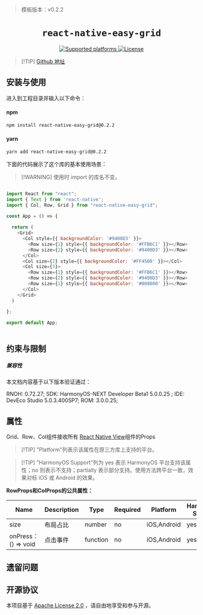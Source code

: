 <!-- {% raw %} -->

> 模板版本：v0.2.2

<p align="center">
  <h1 align="center"> <code>react-native-easy-grid</code> </h1>
</p>
<p align="center">
    <a href="https://github.com/GeekyAnts/react-native-easy-grid">
        <img src="https://img.shields.io/badge/platforms-android%20|%20ios%20|%20harmony%20-lightgrey.svg" alt="Supported platforms" />
    </a>
    <a href="https://github.com/GeekyAnts/react-native-easy-grid/blob/master/LICENSE">
        <img src="https://img.shields.io/badge/license-Apache License 2.0-green.svg" alt="License" />
    </a>
</p>

> [!TIP] [Github 地址](https://github.com/GeekyAnts/react-native-easy-grid)


## 安装与使用

进入到工程目录并输入以下命令：

#### **npm**

```bash
npm install react-native-easy-grid@0.2.2
```

#### **yarn**

```bash
yarn add react-native-easy-grid@0.2.2 
```

<!-- tabs:end -->


下面的代码展示了这个库的基本使用场景：

> [!WARNING] 使用时 import 的库名不变。


```js

import React from "react";
import { Text } from 'react-native';
import { Col, Row, Grid } from "react-native-easy-grid";

const App = () => {
 
  return (
    <Grid>
      <Col style={{ backgroundColor: '#9400D3' }}>
        <Row size={1} style={{ backgroundColor: '#FFB6C1' }}></Row>
        <Row size={2} style={{ backgroundColor: '#9400D3' }}></Row>
      </Col>
      <Col size={2} style={{ backgroundColor: '#FF4500' }}></Col>
      <Col size={3}>
        <Row size={1} style={{ backgroundColor: '#FFB6C1' }}></Row>
        <Row size={2} style={{ backgroundColor: '#9400D3' }}></Row>
        <Row size={1} style={{ backgroundColor: '#008000' }}></Row>
      </Col>
    </Grid>
  )
      
};

export default App;
  
```
## 约束与限制

##### 兼容性

本文档内容基于以下版本验证通过：

RNOH: 0.72.27; SDK: HarmonyOS-NEXT Developer Beta1 5.0.0.25  ; IDE: DevEco Studio 5.0.3.400SP7; ROM: 3.0.0.25;


## 属性

Grid、Row、Col组件接收所有 [React Native View](https://reactnative.dev/docs/view#props)组件的Props

> [!TIP] "Platform"列表示该属性在原三方库上支持的平台。

> [!TIP] "HarmonyOS Support"列为 yes 表示 HarmonyOS 平台支持该属性；no 则表示不支持；partially 表示部分支持。使用方法跨平台一致，效果对标 iOS 或 Android 的效果。

**RowProps和ColProps的公共属性：**

| Name | Description | Type | Required | Platform | HarmonyOS Support  |
| ---- | ----------- | ---- | -------- | -------- | ------------------ |
|   size  | 布局占比   | number   | no | iOS,Android      | yes |
|   onPress：() => void  |  点击事件       | function     | no | iOS,Android      | yes |


## 遗留问题

## 开源协议

本项目基于 [Apache License 2.0](https://github.com/GeekyAnts/react-native-easy-grid/blob/master/LICENSE) ，请自由地享受和参与开源。

<!-- {% endraw %} -->
